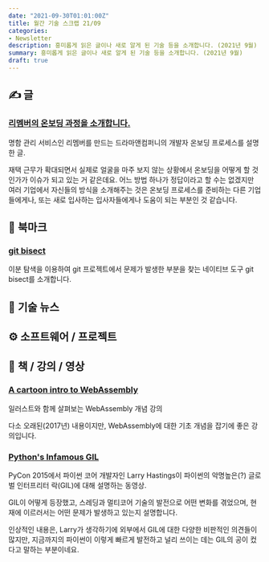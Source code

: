 ```yaml
---
date: "2021-09-30T01:01:00Z"
title: 월간 기술 스크랩 21/09
categories:
- Newsletter
description: 흥미롭게 읽은 글이나 새로 알게 된 기술 등을 소개합니다. (2021년 9월)
summary: 흥미롭게 읽은 글이나 새로 알게 된 기술 등을 소개합니다. (2021년 9월)
draft: true
---
```


## ✍️ 글

### [리멤버의 온보딩 과정을 소개합니다.](https://blog.dramancompany.com/2021/08/%EB%A6%AC%EB%A9%A4%EB%B2%84%EC%9D%98-%EC%98%A8%EB%B3%B4%EB%94%A9-%EA%B3%BC%EC%A0%95%EC%9D%84-%EC%86%8C%EA%B0%9C%ED%95%A9%EB%8B%88%EB%8B%A4/)

명함 관리 서비스인 리멤버를 만드는 드라마앤컴퍼니의 개발자 온보딩 프로세스를 설명한 글.

재택 근무가 확대되면서 실제로 얼굴을 마주 보지 않는 상황에서 온보딩을 어떻게 할 것인가가
이슈가 되고 있는 거 같은데요.
어느 방법 하나가 정답이라고 할 수는 없겠지만 여러 기업에서 자신들의 방식을 소개해주는 것은
온보딩 프로세스를 준비하는 다른 기업들에게나, 또는 새로 입사하는 입사자들에게나 도움이 되는 부분인 것 같습니다.

## 📌 북마크

### [git bisect](https://thoughtbot.com/blog/git-bisect)

이분 탐색을 이용하여 git 프로젝트에서 문제가 발생한 부분을 찾는 네이티브 도구 git bisect를 소개합니다.

## 📰 기술 뉴스

## ⚙️ 소프트웨어 / 프로젝트

## 📙 책 / 강의 / 영상

### [A cartoon intro to WebAssembly](https://hacks.mozilla.org/2017/02/a-cartoon-intro-to-webassembly/)

일러스트와 함께 살펴보는 WebAssembly 개념 강의

다소 오래된(2017년) 내용이지만, WebAssembly에 대한 기초 개념을 잡기에 좋은 강의입니다.

### [Python's Infamous GIL](https://m.youtube.com/watch?v=KVKufdTphKs)

PyCon 2015에서 파이썬 코어 개발자인 Larry Hastings이 파이썬의 악명높은(?) 글로벌 인터프리터 락(GIL)에 대해 설명하는 동영상.

GIL이 어떻게 등장했고, 스레딩과 멀티코어 기술의 발전으로 어떤 변화를 겪었으며, 현재에 이르러서는 어떤 문제가 발생하고 있는지 설명합니다.

인상적인 내용은, Larry가 생각하기에 외부에서 GIL에 대한 다양한 비판적인 의견들이 많지만,
지금까지의 파이썬이 이렇게 빠르게 발전하고 널리 쓰이는 데는 GIL의 공이 컸다고 말하는 부분이네요.
